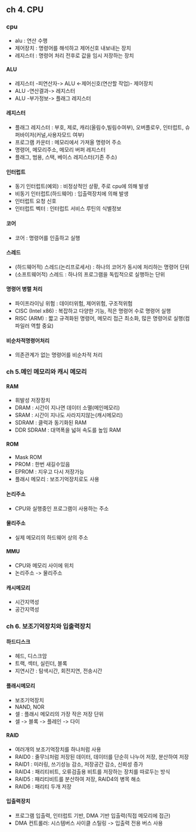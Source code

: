 ## ch 4. CPU

### cpu
- alu : 연산 수행
- 제어장치 : 명령어를 해석하고 제어신호 내보내는 장치
- 레지스터 : 명령어 처리 전후로 값을 임시 저장하는 장치

#### ALU
- 레지스터 -피연산자-> ALU <-제어신호(연산할 작업)- 제어장치
- ALU -연산결과-> 레지스터
- ALU -부가정보-> 플래그 레지스터

#### 레지스터
- 플래그 레지스터 : 부호, 제로, 캐리(올림수,빌림수여부), 오버플로우, 인터럽트, 슈퍼바이저(커널,사용자모드 여부)
- 프로그램 카운터 : 메모리에서 가져올 명령어 주소
- 명령어, 메모리주소, 메모리 버퍼 레지스터
- 플래그, 범용, 스택, 베이스 레지스터(기존 주소)

#### 인터럽트
- 동기 인터럽트(예외) : 비정상적인 상황, 주로 cpu에 의해 발생
- 비동기 인터럽트(하드웨어) : 입출력장치에 의해 발생
- 인터럽트 요청 신호
- 인터럽트 벡터 : 인터럽트 서비스 루틴의 식별정보

#### 코어 
- 코어 : 명령어를 인출하고 실행

#### 스레드
- (하드웨어적) 스레드(논리프로세서) : 하나의 코어가 동시에 처리하는 명령어 단위
- (소프트웨어적) 스레드 : 하나의 프로그램을 독립적으로 실행하는 단위

#### 명령어 병렬 처리
- 파이프라이닝 위험 : 데이터위험, 제어위험, 구조적위험
- CISC (Intel x86) : 복잡하고 다양한 기능, 적은 명령어 수로 명령어 실행
- RISC (ARM) : 짧고 규격화된 명령어, 메모리 접근 최소화, 많은 명령어로 실행(컴파일러 역할 중요)

#### 비순차적명령어처리
- 의존관계가 없는 명령어를 비순차적 처리

### ch 5.메인 메모리와 캐시 메모리

#### RAM
- 휘발성 저장장치
- DRAM : 시간이 지나면 데이터 소멸(메인메모리)
- SRAM : 시간이 지나도 사라지지않는(캐시메모리)
- SDRAM : 클럭과 동기화된 RAM
- DDR SDRAM : 대역폭을 넓혀 속도를 높임 RAM

#### ROM
- Mask ROM
- PROM : 한번 새길수있음
- EPROM : 지우고 다시 저장가능
- 플래시 메모리 : 보조기억장치로도 사용

#### 논리주소
- CPU와 실행중인 프로그램이 사용하는 주소

#### 물리주소
- 실제 메모리의 하드웨어 상의 주소

#### MMU 
- CPU와 메모리 사이에 위치
- 논리주소 -> 물리주소 

#### 캐시메모리
- 시간지역성 
- 공간지역성

### ch 6. 보조기억장치와 입출력장치
#### 하드디스크
- 헤드, 디스크암
- 트랙, 섹터, 실린더, 블록
- 지연시간 : 탐색시간, 회전지연, 전송시간
#### 플래시메모리
- 보조기억장치
- NAND, NOR 
- 셀 : 플래시 메모리의 가장 작은 저장 단위
- 셀 -> 블록 -> 플레인 -> 다이

#### RAID
- 여러개의 보조기억장치를 하나처럼 사용
- RAID0 : 줄무늬처럼 저장된 데이터, 데이터를 단순히 나누어 저장, 분산하여 저장
- RAID1 : 미러링, 쓰기성능 감소, 저장공간 감소, 신뢰성 증가
- RAID4 : 패리티비트, 오류검출용 비트를 저장하는 장치를 따로두는 방식
- RAID5 : 패리티비트를 분산하여 저장, RAID4의 병목 해소
- RAID6 : 패리티 두개 저장

#### 입출력장치
- 프로그램 입출력, 인터럽트 기반, DMA 기반 입출력(직접 메모리에 접근)
- DMA 컨트롤러: 시스템버스 사이클 스틸링 -> 입출력 전용 버스 사용